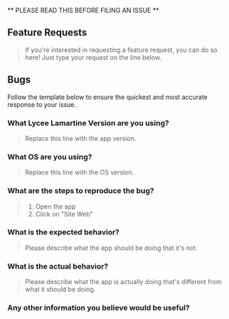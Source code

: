 ** PLEASE READ THIS BEFORE FILING AN ISSUE **

## Feature Requests

> If you're interested in requesting a feature request, you can do so here! Just type your request on the line below.
> 

## Bugs

Follow the template below to ensure the quickest and most accurate response to your issue.

### What Lycee Lamartine Version are you using?

> Replace this line with the app version.

### What OS are you using?

> Replace this line with the OS version.

### What are the steps to reproduce the bug?

> 1. Open the app
> 2. Click on "Site Web"

### What is the expected behavior?

> Please describe what the app should be doing that it's not.

### What is the actual behavior?

> Please describe what the app is actually doing that's different from what it should be doing.

### Any other information you believe would be useful?
